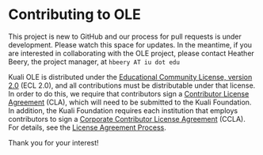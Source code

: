 # Contributing to OLE

This project is new to GitHub and our process for pull requests is under development. Please watch this space for updates.  In the meantime, if you are interested in collaborating with the OLE project, please contact Heather Beery, the project manager, at `hbeery AT iu dot edu`

Kuali OLE is distributed under the [Educational Community License, version 2.0](http://opensource.org/licenses/ECL-2.0) (ECL 2.0), and all contributions must be distributable under that license. In order to do this, we require that contributors sign a [Contributor License Agreement](https://docs.google.com/document/d/1I0dYhf-npV3ceM7H940ilxeqlgX5qOwg8UcaZYrRt-w/edit) (CLA), which will need to be submitted to the Kuali Foundation.  In addition, the Kuali Foundation requires each institution that employs contributors to sign a [Corporate Contributor License Agreement](https://docs.google.com/document/d/1P8KlcXmIXDp99OayO2ZKwv0motEaTukBK-fiRJh2J6I/edit) (CCLA).  For details, see the [License Agreement Process](https://docs.google.com/document/d/18a-lxxhsP07Kutm8jSBmG2c7V-wuWjjfiML710OaQGM/edit#).

Thank you for your interest!
